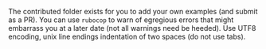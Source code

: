 The contributed folder exists for you to add your own examples (and submit as a PR). You can use `rubocop` to warn of egregious errors that might embarrass you at a later date (not all warnings need be heeded). Use UTF8 encoding, unix line endings indentation of two spaces (do not use tabs).
